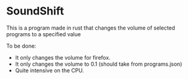 # SoundShift
This is a program made in rust that changes the volume of selected programs to a specified value

To be done:
- It only changes the volume for firefox.
- It only changes the volume to 0.1 (should take from programs.json)
- Quite intensive on the CPU.